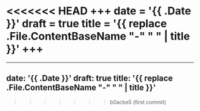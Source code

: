 <<<<<<< HEAD
+++
date = '{{ .Date }}'
draft = true
title = '{{ replace .File.ContentBaseName "-" " " | title }}'
+++
=======
---
date: '{{ .Date }}'
draft: true
title: '{{ replace .File.ContentBaseName "-" " " | title }}'
---
>>>>>>> b0acbe5 (first commit)
